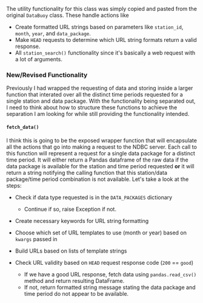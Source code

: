 
The utility functionality for this class was simply copied and pasted from the original `DataBuoy` class.  These handle actions like
 - Create formatted URL strings based on parameters like `station_id`, `month`, `year`, and `data_package`.
 - Make `HEAD` requests to determine which URL string formats return a valid response.
 - All `station_search()` functionality since it's basically a web request with a lot of arguments.


### New/Revised Functionality
Previously I had wrapped the requesting of data and storing inside a larger function that interated over all the distinct time periods requested for a single station and data package.  With the functionality being separated out, I need to think about how to structure these functions to achieve the separation I am looking for while still providing the functionality intended.

#### `fetch_data()`
I think this is going to be the exposed wrapper function that will encapsulate all the actions that go into making a request to the NDBC server.  Each call to this function will represent a request for a single data package for a distinct time period.  It will either return a Pandas dataframe of the raw data if the data package is available for the station and time period requested **or** it will return a string notifying the calling function that this station/data package/time period combination is not available.  Let's take a look at the steps:

- Check if data type requested is in the `DATA_PACKAGES` dictionary
    - Continue if so, raise Exception if not.

- Create necessary keywords for URL string formatting
- Choose which set of URL templates to use (month or year) based on `kwargs` passed in
- Build URLs based on lists of template strings
- Check URL validity based on `HEAD` request response code (`200` == `good`)
    - If we have a good URL response, fetch data using `pandas.read_csv()` method and return resulting DataFrame.
    - If not, return formatted string message stating the data package and time period do not appear to be available. 
